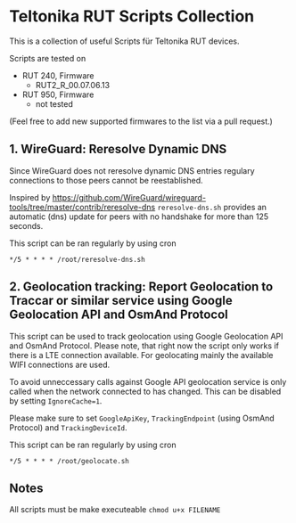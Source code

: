 # Teltonika RUT Scripts Collection

This is a collection of useful Scripts für Teltonika RUT devices.

Scripts are tested on
- RUT 240, Firmware
  - RUT2_R_00.07.06.13
- RUT 950, Firmware
  - not tested

(Feel free to add new supported firmwares to the list via a pull request.)

                                    
## 1. WireGuard: Reresolve Dynamic DNS

Since WireGuard does not reresolve dynamic DNS entries regulary connections to those peers cannot be reestablished.

Inspired by https://github.com/WireGuard/wireguard-tools/tree/master/contrib/reresolve-dns `reresolve-dns.sh` provides an automatic (dns) update for peers with no handshake for more than 125 seconds.

This script can be ran regularly by using cron

`*/5 * * * * /root/reresolve-dns.sh`

## 2. Geolocation tracking: Report Geolocation to Traccar or similar service using Google Geolocation API and OsmAnd Protocol

This script can be used to track geolocation using Google Geolocation API and OsmAnd Protocol. Please note, that right now the script only works if there is a LTE connection available. For geolocating mainly the available WIFI connections are used.

To avoid unneccessary calls against Google API geolocation service is only called when the network connected to has changed. This can be disabled by setting `IgnoreCache=1`.

Please make sure to set `GoogleApiKey`, `TrackingEndpoint` (using OsmAnd Protocol) and `TrackingDeviceId`.

This script can be ran regularly by using cron

`*/5 * * * * /root/geolocate.sh`

## Notes

All scripts must be make executeable `chmod u+x FILENAME`